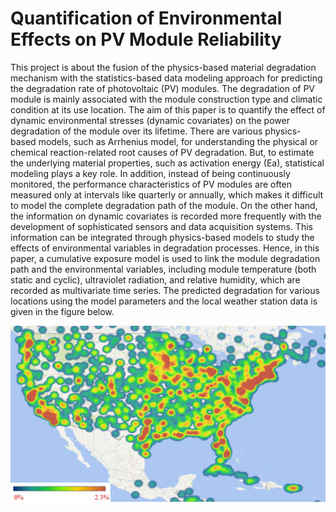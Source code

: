 # Quantification of Environmental Effects on PV Module Reliability
This project is about the fusion of the physics-based material degradation mechanism with the statistics-based data modeling approach for predicting the degradation rate of photovoltaic (PV) modules. The degradation of PV module is mainly associated with the module construction type and climatic condition at its use location. The aim of this paper is to quantify the effect of dynamic environmental stresses (dynamic covariates) on the power degradation of the module over its lifetime. There are various physics-based models, such as Arrhenius model, for understanding the physical or chemical reaction-related root causes of PV degradation. But, to estimate the underlying material properties, such as activation energy (Ea), statistical modeling plays a key role. In addition, instead of being continuously monitored, the performance characteristics of PV modules are often measured only at intervals like quarterly or annually, which makes it difficult to model the complete degradation path of the module. On the other hand, the information on dynamic covariates is recorded more frequently with the development of sophisticated sensors and data acquisition systems. This information can be integrated through physics-based models to study the effects of environmental variables in degradation processes. Hence, in this paper, a cumulative exposure model is used to link the module degradation path and the environmental variables, including module temperature (both static and cyclic), ultraviolet radiation, and relative humidity, which are recorded as multivariate time series. The predicted degradation for various locations using the model parameters and the local weather station data is given in the figure below.

![Map](/map2.JPG)

